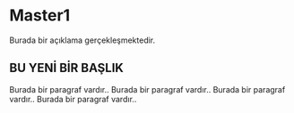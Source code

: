 # Master1

Burada bir açıklama gerçekleşmektedir.

## BU YENİ BİR BAŞLIK
Burada bir paragraf vardır..
Burada bir paragraf vardır..
Burada bir paragraf vardır..
Burada bir paragraf vardır..